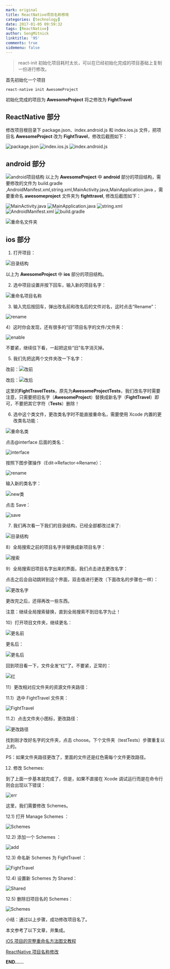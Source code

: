 ```yaml
---
mark: original
title: ReactNative项目名称修改
categories: [technology]
date: 2017-01-05 09:59:32
tags: [ReactNative]
author: SengMitnick
linktitle: '95'
comments: true
sidemenu: false
---
```


> react-init 初始化项目耗时太长，可以在已经初始化完成的项目基础上复制一份进行修改。

首先初始化一个项目

```shell
react-native init AwesomeProject
```

初始化完成的项目为 **AwesomeProject** 将之修改为 **FightTravel** <!--more-->

## ReactNative 部分

修改项目根目录下 package.json、index.android.js 和 index.ios.js 文件，把项目名 **AwesomeProject** 改为 **FightTravel**，修改后截图如下：

<Image  name="2.png" caption="package.json" alt="package.json"></Image>
<Image  name="3.png" caption="index.ios.js" alt="index.ios.js"></Image>
<Image  name="4.png" caption="index.android.js" alt="index.android.js"></Image>

## android 部分

<Image  name="1.png" caption="android项目结构" alt="android项目结构"></Image>
以上为 **AwesomeProject** 中 **android** 部分的项目结构，需要修改的文件为 build.gradle ,AndroidManifest.xml,string.xml,MainActivity.java,MainApplication.java
，需要重命名 **awesomeproject** 文件夹为 **fighttravel**, 修改后截图如下：

<Image  name="5.png" caption="MainActivity.java" alt="MainActivity.java"></Image>
<Image  name="6.png" caption="MainApplication.java" alt="MainApplication.java"></Image>
<Image  name="8.png" caption="string.xml" alt="string.xml"></Image>
<Image  name="9.png" caption="AndroidManifest.xml" alt="AndroidManifest.xml"></Image>
<Image  name="10.png" caption="build.gradle" alt="build.gradle"></Image>

<Image  name="7.png" caption="重命名文件夹" alt="重命名文件夹"></Image>

## ios 部分

1.  打开项目：

<Image  name="11.png" caption="目录结构" alt="目录结构"></Image>

以上为 **AwesomeProject** 中 **ios** 部分的项目结构。

2.  选中项目设置并按下回车，输入新的项目名字：

<Image  name="12.png" caption="重命名项目名称" alt="重命名项目名称"></Image>

3.  输入完后按回车，弹出改名前和改名后的文件对名，这时点击“Rename”：

<Image  name="13.png" caption="rename" alt="rename"></Image>

4）这时你会发现，还有很多的“旧”项目名字的文件/文件夹：

<Image  name="14.png" caption="enable" alt="enable"></Image>

不要紧，继续往下看，一起把这些“旧”名字消灭掉。

5.  我们先把这两个文件夹改一下名字：

改前：<Image  name="15.png" caption="改前" alt="改前"></Image>

改后：<Image  name="16.png" caption="改后" alt="改后"></Image>

这里的**FightTravelTests**，原先为**AwesomeProjectTests**，我们改名字时需要注意，只需要把旧名字（**AwesomeProject**）替换成新名字（**FightTravel**）即可，不要把其它字符（**Tests**）删除！

6.  选中这个类文件，更改类名字时不能直接重命名，需要使用 Xcode 内置的更改类名功能：

<Image  name="17.png" caption="重命名类" alt="重命名类"></Image>

点击@interface 后面的类名：

<Image  name="18.png" caption="interface" alt="interface"></Image>

按照下图步骤操作（Edit->Refactor->Rename）：

<Image  name="19.png" caption="rename" alt="rename"></Image>

输入新的类名字：

<Image  name="20.png" caption="new类" alt="new类"></Image>

点击 Save：

<Image  name="21.png" caption="save" alt="save"></Image>

7.  我们再次看一下我们的目录结构，已经全部都改过来了:

<Image  name="22.png" caption="目录结构" alt="目录结构"></Image>

8）全局搜索之前的项目名字并替换成新项目名字：

<Image  name="23.png" caption="搜索" alt="搜索"></Image>

9）全局搜索旧项目名字出来的界面，我们点击进去更改名字：

点击之后会自动跳转到这个界面，双击值进行更改（下面改名的步骤也一样）：

<Image  name="24.png" caption="更改名字" alt="更改名字"></Image>

更改完之后，还得再改一些东西。

注意：继续全局搜索替换，直到全局搜索不到旧名字为止！

10）打开项目文件夹，继续更名：

<Image  name="25.png" caption="更名前" alt="更名前"></Image>

更名后：

<Image  name="26.png" caption="更名后" alt="更名后"></Image>

回到项目看一下，文件全发“红”了。不要紧，正常的：

<Image  name="27.png" caption="红" alt="红"></Image>

11）更改相对应文件夹的资源文件夹路径：

11.1）选中 FightTravel 文件夹：

<Image  name="28.png" caption="FightTravel" alt="FightTravel"></Image>

11.2）点击文件夹小图标，更改路径：

<Image  name="29.png" caption="更改路径" alt="更改路径"></Image>

找到刚才改好名字的文件夹，点击 choose。下个文件夹（testTests）步骤重复以上的。

PS：如果文件夹路径更改了，里面的文件还是红色需每个文件更改路径。

12. 修改 Schemes:

到了上面一步基本就完成了，但是，如果不直接在 Xcode 调试运行而是在命令行则会出现以下错误：

<Image  name="31.png" caption="err" alt="err"></Image>

这里，我们需要修改 Schemes。

12.1) 打开 Manage Schemes ：

<Image  name="30.png" caption="Schemes" alt="Schemes"></Image>

12.2) 添加一个 Schemes ：

<Image  name="32.png" caption="add" alt="add"></Image>

12.3) 命名新 Schemes 为 FightTravel ：

<Image  name="33.png" caption="FightTravel" alt="FightTravel"></Image>

12.4) 设置新 Schemes 为 Shared：

<Image  name="34.png" caption="Shared" alt="Shared"></Image>

12.5) 删除旧项目名的 Schemes：

<Image  name="35.png" caption="Schemes" alt="Schemes"></Image>

小结：通过以上步骤，成功修改项目名了。

本文参考了以下文章，并集成。

[iOS 项目的完整重命名方法图文教程](http://www.cocoachina.com/cms/wap.php?action=article&id=10824)

[ReactNative 项目名称修改](http://www.jianshu.com/p/d0cf1c63a41a)

**END……**
